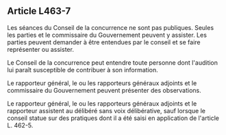 Article L463-7
----
Les séances du Conseil de la concurrence ne sont pas publiques. Seules les
parties et le commissaire du Gouvernement peuvent y assister. Les parties
peuvent demander à être entendues par le conseil et se faire représenter ou
assister.

Le Conseil de la concurrence peut entendre toute personne dont l'audition lui
paraît susceptible de contribuer à son information.

Le rapporteur général, le ou les rapporteurs généraux adjoints et le commissaire
du Gouvernement peuvent présenter des observations.

Le rapporteur général, le ou les rapporteurs généraux adjoints et le rapporteur
assistent au délibéré sans voix délibérative, sauf lorsque le conseil statue sur
des pratiques dont il a été saisi en application de l'article L. 462-5.
